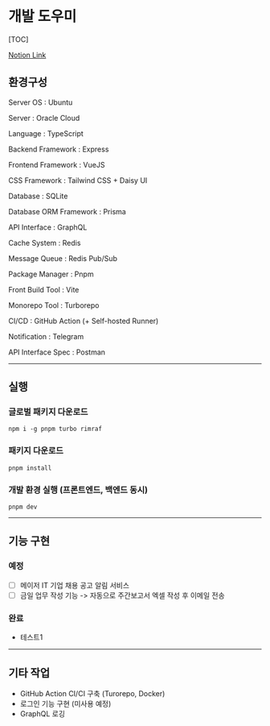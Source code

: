# 개발 도우미

[TOC]

[Notion Link](https://www.notion.so/4d3b8c7aeb0b4b149da887c6dbdc609b)

## 환경구성

Server OS : Ubuntu

Server : Oracle Cloud

Language : TypeScript

Backend Framework : Express

Frontend Framework : VueJS

CSS Framework : Tailwind CSS + Daisy UI

Database : SQLite

Database ORM Framework : Prisma

API Interface : GraphQL

Cache System : Redis

Message Queue : Redis Pub/Sub

Package Manager : Pnpm

Front Build Tool : Vite

Monorepo Tool : Turborepo

CI/CD : GitHub Action (+ Self-hosted Runner)

Notification : Telegram

API Interface Spec : Postman

---

## 실행

### 글로벌 패키지 다운로드

```shell
npm i -g pnpm turbo rimraf
```

### 패키지 다운로드

```shell
pnpm install
```

### 개발 환경 실행 (프론트엔드, 백엔드 동시)

```shell
pnpm dev
```

---

## 기능 구현

### 예정

- [ ] 메이저 IT 기업 채용 공고 알림 서비스
- [ ] 금일 업무 작성 기능 -> 자동으로 주간보고서 엑셀 작성 후 이메일 전송

### 완료

- 테스트1

---

## 기타 작업

- GitHub Action CI/CI 구축 (Turorepo, Docker)
- 로그인 기능 구현 (미사용 예정)
- GraphQL 로깅
